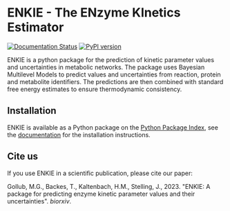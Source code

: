 # ENKIE - The ENzyme KInetics Estimator
[![Documentation Status](https://readthedocs.org/projects/enkie/badge/?version=latest)](https://enkie.readthedocs.io/en/latest/?badge=latest)
[![PyPI version](https://badge.fury.io/py/enkie.svg)](https://badge.fury.io/py/enkie)

ENKIE is a python package for the prediction of kinetic parameter values and
uncertainties in metabolic networks. The package uses Bayesian Multilevel Models to
predict values and uncertainties from reaction, protein and metabolite identifiers. The
predictions are then combined with standard free energy estimates to ensure
thermodynamic consistency.

## Installation

ENKIE is available as a Python package on the [Python Package
Index](https://pypi.org/project/enkie/), see the
[documentation](https://enkie.readthedocs.io/en/latest/getting_started.html)
for the installation instructions.

## Cite us

If you use ENKIE in a scientific publication, please cite our paper: 

Gollub, M.G., Backes, T., Kaltenbach, H.M., Stelling, J., 2023. "ENKIE: A package for
predicting enzyme kinetic parameter values and their uncertainties". *biorxiv*.